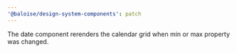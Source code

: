 ```yaml
---
'@baloise/design-system-components': patch
---
```


The date component rerenders the calendar grid when min or max property was changed.
